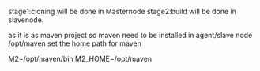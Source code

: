 stage1:cloning will be done in Masternode
stage2:build will be done in slavenode.

as it is as maven project so maven need to be installed in agent/slave node
/opt/maven
set the home path for maven

M2=/opt/maven/bin
M2_HOME=/opt/maven



